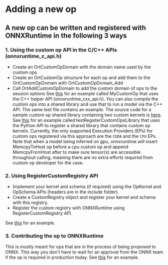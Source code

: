 Adding a new op
===============

## A new op can be written and registered with ONNXRuntime in the following 3 ways
### 1. Using the custom op API in the C/C++ APIs (onnxruntime_c_api.h)
* Create an OrtCustomOpDomain with the domain name used by the custom ops
* Create an OrtCustomOp structure for each op and add them to the OrtCustomOpDomain with OrtCustomOpDomain_Add
* Call OrtAddCustomOpDomain to add the custom domain of ops to the session options
See [this](../onnxruntime/test/shared_lib/test_inference.cc) for an example called MyCustomOp that uses the C++ helper API (onnxruntime_cxx_api.h).
You can also compile the custom ops into a shared library and use that to run a model via the C++ API. The same test file contains an example.
The source code for a sample custom op shared library containing two custom kernels is [here](../onnxruntime/test/testdata/custom_op_library/custom_op_library.cc).
See [this](../onnxruntime/test/python/onnxruntime_test_python.py) for an example called testRegisterCustomOpsLibrary that uses the Python API
to register a shared library that contains custom op kernels.
Currently, the only supported Execution Providers (EPs) for custom ops registered via this approach are the `CUDA` and the `CPU` EPs.
Note that when a model being inferred on gpu, onnxruntime will insert MemcpyToHost op before a cpu custom op and append MemcpyFromHost after to make sure tensor(s) are accessible throughout calling, meaning there are no extra efforts required from custom op developer for the case.

### 2. Using RegisterCustomRegistry API
* Implement your kernel and schema (if required) using the OpKernel and OpSchema APIs (headers are in the include folder).
* Create a CustomRegistry object and register your kernel and schema with this registry.
* Register the custom registry with ONNXRuntime using RegisterCustomRegistry API.

See
[this](../onnxruntime/test/framework/local_kernel_registry_test.cc) for an example.

### 3. Contributing the op to ONNXRuntime
This is mostly meant for ops that are in the process of being proposed to ONNX. This way you don't have to wait for an approval from the ONNX team
if the op is required in production today.
See [this](../onnxruntime/contrib_ops) for an example.
